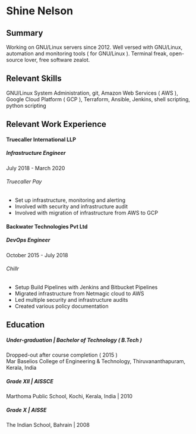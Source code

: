 # Shine Nelson

## Summary
Working on GNU/Linux servers since 2012. Well versed with GNU/Linux, automation and monitoring tools ( for GNU/Linux ). Terminal freak, open-source lover, free software zealot.

## Relevant Skills
GNU/Linux System Administration, git, Amazon Web Services ( AWS ), Google Cloud Platform ( GCP ), Terraform, Ansible, Jenkins, shell scripting, python scripting

## Relevant Work Experience
#### Truecaller International LLP
##### Infrastructure Engineer
July 2018 - March 2020
###### Truecaller Pay
* Set up infrastructure, monitoring and alerting
* Involved with security and infrastructure audit
* Involved with migration of infrastructure from AWS to GCP

#### Backwater Technologies Pvt Ltd
##### DevOps Engineer
October 2015 - July 2018
###### Chillr
* Setup Build Pipelines with Jenkins and Bitbucket Pipelines
* Migrated infrastructure from Netmagic cloud to AWS
* Led multiple security and infrastructure audits
* Created various policy documentation

## Education
##### Under-graduation | Bachelor of Technology ( B.Tech )
Dropped-out after course completion ( 2015 ) <br />
Mar Baselios College of Engineering & Technology, Thiruvananthapuram, Kerala, India

##### Grade XII | AISSCE
Marthoma Public School, Kochi, Kerala, India | 2010

##### Grade X | AISSE
The Indian School, Bahrain | 2008
